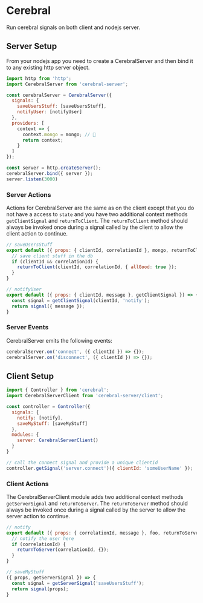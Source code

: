 # Cerebral
Run cerebral signals on both client and nodejs server.

## Server Setup

From your nodejs app you need to create a CerebralServer and then bind it to any existing http server object.

```js
import http from 'http';
import CerebralServer from 'cerebral-server';

const cerebralServer = CerebralServer({
  signals: {
    saveUsersStuff: [saveUsersStuff],
    notifyUser: [notifyUser]
  },
  providers: [
    context => {
      context.mongo = mongo; // 🤦
      return context;
    }
  ]
});

const server = http.createServer();
cerebralServer.bind({ server });
server.listen(3000)
```

### Server Actions

Actions for CerebralServer are the same as on the client except that you do not have a access to `state` and you have two additional context methods `getClientSignal` and `returnToClient`. The `returnToClient` method should always be invoked once during a signal called by the client to allow the client action to continue.

```js
// saveUsersStuff
export default ({ props: { clientId, correlationId }, mongo, returnToClient }) => {
  // save client stuff in the db
  if (clientId && correlationId) {
    returnToClient(clientId, correlationId, { allGood: true });
  }
}

// notifyUser
export default ({ props: { clientId, message }, getClientSignal }) => {
  const signal = getClientSignal(clientId, 'notify');
  return signal({ message });
}
```

### Server Events

CerebralServer emits the following events:

```js
cerebralServer.on('connect', ({ clientId }) => {});
cerebralServer.on('disconnect', ({ clientId }) => {});
```

## Client Setup

```js
import { Controller } from 'cerebral';
import CerebralServerClient from 'cerebral-server/client';

const controller = Controller({
  signals: {
    notify: [notify],
    saveMyStuff: [saveMyStuff]
  },
  modules: {
    server: CerebralServerClient()
  }
}

// call the connect signal and provide a unique clientId
controller.getSignal('server.connect')({ clientId: 'someUserName' });
```

### Client Actions

The CerebralServerClient module adds two additional context methods `getServerSignal` and `returnToServer`. The `returnToServer` method should always be invoked once during a signal called by the server to allow the server action to continue.

```js
// notify
export default ({ props: { correlationId, message }, foo, returnToServer }) => {
  // notify the user here
  if (correlationId) {
    returnToServer(correlationId, {});
  }
}

// saveMyStuff
({ props, getServerSignal }) => {
  const signal = getServerSignal('saveUsersStuff');
  return signal(props);
}
```

